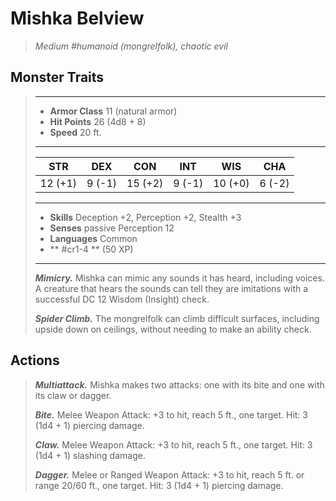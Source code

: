 # Mishka Belview
>*Medium #humanoid (mongrelfolk), chaotic evil*
## Monster Traits
>___
>- **Armor Class** 11 (natural armor)
>- **Hit Points** 26 (4d8 + 8)
>- **Speed** 20 ft.
>___
>|STR|DEX|CON|INT|WIS|CHA|
>|:---:|:---:|:---:|:---:|:---:|:---:|
>|12 (+1)|9 (-1)|15 (+2)|9 (-1)|10 (+0)|6 (-2)|
>___
>- **Skills** Deception +2, Perception +2, Stealth +3
>- **Senses** passive Perception 12
>- **Languages** Common
>- ** #cr1-4 ** (50 XP)
>___
>***Mimicry.*** Mishka can mimic any sounds it has heard, including voices. A creature that hears the sounds can tell they are imitations with a successful DC 12 Wisdom (Insight) check.  
>
>***Spider Climb.*** The mongrelfolk can climb difficult surfaces, including upside down on ceilings, without needing to make an ability check.  
>
## Actions
>***Multiattack.*** Mishka makes two attacks: one with its bite and one with its claw or dagger.  
>
>***Bite.*** Melee Weapon Attack: +3 to hit, reach 5 ft., one target. Hit: 3 (1d4 + 1) piercing damage.  
>
>***Claw.*** Melee Weapon Attack: +3 to hit, reach 5 ft., one target. Hit: 3 (1d4 + 1) slashing damage.  
>
>***Dagger.*** Melee  or Ranged Weapon Attack: +3 to hit, reach 5 ft. or range 20/60 ft., one target. Hit: 3 (1d4 + 1) piercing damage.
